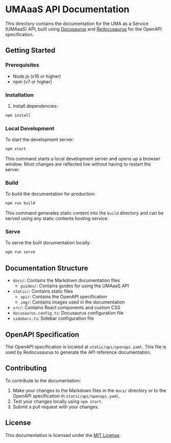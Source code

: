 # UMAaaS API Documentation

This directory contains the documentation for the UMA as a Service (UMAaaS) API, built using [Docusaurus](https://docusaurus.io/) and [Redocusaurus](https://redocusaurus.vercel.app/) for the OpenAPI specification.

## Getting Started

### Prerequisites

- Node.js (v16 or higher)
- npm (v7 or higher)

### Installation

1. Install dependencies:

```bash
npm install
```

### Local Development

To start the development server:

```bash
npm start
```

This command starts a local development server and opens up a browser window. Most changes are reflected live without having to restart the server.

### Build

To build the documentation for production:

```bash
npm run build
```

This command generates static content into the `build` directory and can be served using any static contents hosting service.

### Serve

To serve the built documentation locally:

```bash
npm run serve
```

## Documentation Structure

- `docs/`: Contains the Markdown documentation files
  - `guides/`: Contains guides for using the UMAaaS API
- `static/`: Contains static files
  - `api/`: Contains the OpenAPI specification
  - `img/`: Contains images used in the documentation
- `src/`: Contains React components and custom CSS
- `docusaurus.config.ts`: Docusaurus configuration file
- `sidebars.ts`: Sidebar configuration file

## OpenAPI Specification

The OpenAPI specification is located at `static/api/openapi.yaml`. This file is used by Redocusaurus to generate the API reference documentation.

## Contributing

To contribute to the documentation:

1. Make your changes to the Markdown files in the `docs/` directory or to the OpenAPI specification in `static/api/openapi.yaml`.
2. Test your changes locally using `npm start`.
3. Submit a pull request with your changes.

## License

This documentation is licensed under the [MIT License](LICENSE).
